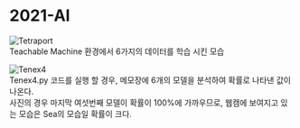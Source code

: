 # 2021-AI

![Tetraport](https://user-images.githubusercontent.com/90503450/133099666-7d6dddbb-6864-4e41-aee1-e44d60abb029.jpg)
<br>
Teachable Machine 환경에서 6가지의 데이터를 학습 시킨 모습
<br>

![Tenex4](https://user-images.githubusercontent.com/90503450/133100321-e0861522-ae77-4bd8-bdd0-b6242247181e.jpg)
</br>
Tenex4.py 코드를 실행 할 경우, 메모장에 6개의 모델을 분석하여 확률로 나타낸 값이 나온다.
<br> 사진의 경우 마지막 여섯번째 모델이 확률이 100%에 가까우므로, 웹캠에 보여지고 있는 모습은 Sea의 모습일 확률이 크다.
